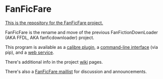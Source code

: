 FanFicFare
==========

[This is the repository for the FanFicFare project.](https://github.com/JimmXinu/FanFicFare)

FanFicFare is the rename and move of the previous FanFictionDownLoader (AKA
FFDL, AKA fanficdownloader) project.

This program is available as a [calibre
plugin](http://www.mobileread.com/forums/showthread.php?p=3084025), a
[command-line interface](https://pypi.python.org/pypi/FanFicFare) (via
pip), and a [web service](http://fanficfare.appspot.com/).

There's additional info in the project
[wiki](https://github.com/JimmXinu/FanFicFare/wiki) pages.

There's also a [FanFicFare
maillist](https://groups.google.com/group/fanfic-downloader) for
discussion and announcements.
